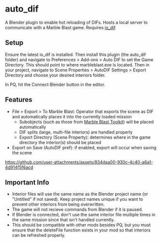 # auto_dif
A Blender plugin to enable hot reloading of DIFs. Hosts a local server to communicate with a Marble Blast game. Requires [io_dif](https://github.com/RandomityGuy/io_dif).

## Setup

Ensure the latest io_dif is installed. Then install this plugin (the auto_dif folder) and navigate to Preferences > Add-ons > Auto DIF to set the Game Directory. This should point to where marbleblast.exe is located. Then in your project, navigate to Scene Properties > AutoDIF Settings > Export Directory and choose your desired interiors folder.

In PQ, hit the Connect Blender button in the editor.

## Features

- File > Export > To Marble Blast: Operator that exports the scene as DIF and automatically places it into the currently loaded mission
  - Subobjects (such as those from [Marble Blast Toolkit](https://github.com/FlavoredSaucer/marbleBlastToolkit)) will be placed automatically
  - DIF splits (large, multi-file interiors) are handled properly
  - Export Directory (Scene Property): determines where in the game directory the interior(s) should be placed
- Export on Save (AutoDIF pref): if enabled, export will occur when saving the scene


https://github.com/user-attachments/assets/834daa00-930c-4c40-a6a1-4d914f5f6acd


## Important Info

- Interior files will use the same name as the Blender project name (or "Untitled" if not saved). Keep project names unique if you want to prevent other interiors from being overwritten.
- The game will not recieve commands from Blender if it is paused.
- If Blender is connected, don't use the same interior file multiple times in the same mission since that isn't handled currently.
- This should be compatible with other mods besides PQ, but you must ensure that the deleteFile function exists in your mod so that interiors can be refreshed properly.
